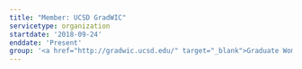 ```yaml
---
title: "Member: UCSD GradWIC"
servicetype: organization
startdate: '2018-09-24'
enddate: 'Present'
group: '<a href="http://gradwic.ucsd.edu/" target="_blank">Graduate Women in Computing (GradWIC)</a>, <a href="https://ucsd.edu/" target="_blank">UC San Diego</a>'
---
```

